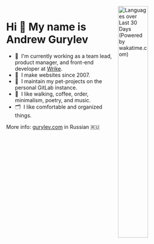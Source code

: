<img src="https://wakatime.com/share/@fogrew/32ed8fb3-1d16-4cb0-985e-02faf005554e.png" alt="Languages over Last 30 Days (Powered by wakatime.com)" width="40%" align="right">

# Hi 👋 My name is Andrew Gurylev

- 💼&nbsp; I'm currently working as a team lead, product manager, and front-end developer at [Wrike](https://www.wrike.com/).
- 👴&nbsp; I make websites since 2007.
- 🦾&nbsp; I maintain my pet-projects on the personal GitLab instance.
- 🤩&nbsp; I like walking, coffee, order, minimalism, poetry, and music.
- 🗂&nbsp; I like comfortable and organized things.

More info: [gurylev.com](https://gurylev.com/) in Russian 🇷🇺
